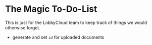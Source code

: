 # The Magic To-Do-List

This is just for the LobbyCloud team to keep track of things we would otherwise forget.

* generate and set `id` for uploaded documents